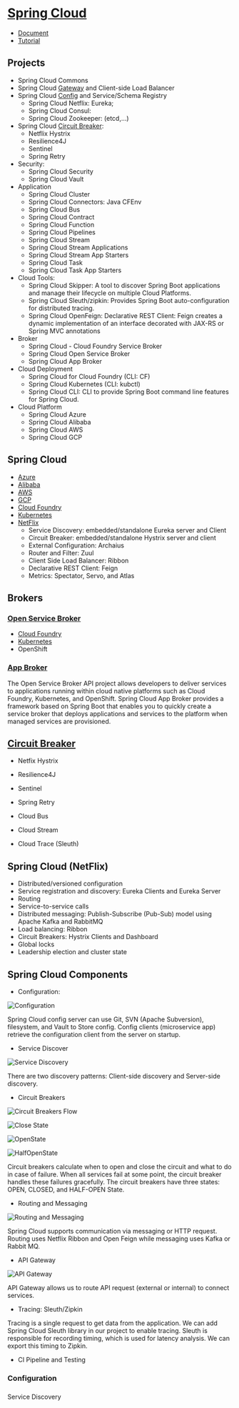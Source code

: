 # [Spring Cloud](https://spring.io/projects/spring-cloud)
- [Document](https://cloud.spring.io/spring-cloud-static/spring-cloud.htm)
- [Tutorial](https://www.javatpoint.com/components-of-spring-cloud)

## Projects
- Spring Cloud Commons
- Spring Cloud [Gateway](https://docs.spring.io/spring-cloud-gateway/docs/2.2.5.RELEASE/reference/html/) and Client-side Load Balancer
- Spring Cloud [Config](https://docs.spring.io/spring-cloud-config/docs/2.2.5.RELEASE/reference/html/) and Service/Schema Registry
    - Spring Cloud Netflix: Eureka; 
    - Spring Cloud Consul:
    - Spring Cloud Zookeeper: (etcd,...)
- Spring Cloud [Circuit Breaker](https://spring.io/projects/spring-cloud-circuitbreaker):
    - Netflix Hystrix
    - Resilience4J
    - Sentinel
    - Spring Retry
- Security:
    - Spring Cloud Security
    - Spring Cloud Vault
- Application
    - Spring Cloud Cluster
    - Spring Cloud Connectors:  Java CFEnv
    - Spring Cloud Bus
    - Spring Cloud Contract
    - Spring Cloud Function
    - Spring Cloud Pipelines
    - Spring Cloud Stream
    - Spring Cloud Stream Applications
    - Spring Cloud Stream App Starters
    - Spring Cloud Task
    - Spring Cloud Task App Starters
- Cloud Tools:    
    - Spring Cloud Skipper: A tool to discover Spring Boot applications and manage their lifecycle on multiple Cloud Platforms. 
    - Spring Cloud Sleuth/zipkin: Provides Spring Boot auto-configuration for distributed tracing.
    - Spring Cloud OpenFeign: Declarative REST Client: Feign creates a dynamic implementation of an interface decorated with JAX-RS or Spring MVC annotations   
- Broker
    - Spring Cloud - Cloud Foundry Service Broker
    - Spring Cloud Open Service Broker
    - Spring Cloud App Broker
- Cloud Deployment    
    - Spring Cloud for Cloud Foundry (CLI: CF)    
    - Spring Cloud Kubernetes (CLI: kubctl)
    - Spring Cloud CLI: CLI to provide Spring Boot command line features for Spring Cloud.
- Cloud Platform
    - Spring Cloud Azure
    - Spring Cloud Alibaba
    - Spring Cloud AWS
    - Spring Cloud GCP

## Spring Cloud
- [Azure](https://spring.io/projects/spring-cloud-azure)
- [Alibaba](https://spring.io/projects/spring-cloud-alibaba)
- [AWS](https://spring.io/projects/spring-cloud-aws)
- [GCP](https://spring.io/projects/spring-cloud-gcp)
- [Cloud Foundry](https://spring.io/projects/spring-cloud-cloudfoundry)
- [Kubernetes](https://spring.io/projects/spring-cloud-kubernetes)
- [NetFlix](https://spring.io/projects/spring-cloud-netflix)
    - Service Discovery: embedded/standalone Eureka server and Client
    - Circuit Breaker: embedded/standalone Hystrix server and client
    - External Configuration: Archaius
    - Router and Filter: Zuul
    - Client Side Load Balancer: Ribbon
    - Declarative REST Client: Feign
    - Metrics: Spectator, Servo, and Atlas

## Brokers
### [Open Service Broker](https://spring.io/projects/spring-cloud-open-service-broker)
- [Cloud Foundry](https://spring.io/projects/spring-cloud-cloudfoundry-service-broker)
- [Kubernetes](https://spring.io/projects/spring-cloud-kubernetes)
- OpenShift


### [App Broker](https://spring.io/projects/spring-cloud-app-broker)
The Open Service Broker API project allows developers to deliver services to applications running within cloud native platforms 
such as Cloud Foundry, Kubernetes, and OpenShift. Spring Cloud App Broker provides a framework based on Spring Boot that enables
you to quickly create a service broker that deploys applications and services to the platform when managed services are provisioned.

## 

## [Circuit Breaker](https://spring.io/projects/spring-cloud-circuitbreaker)
- Netfix Hystrix
- Resilience4J
- Sentinel
- Spring Retry

- Cloud Bus
- Cloud Stream
- Cloud Trace (Sleuth)



## Spring Cloud (NetFlix)
- Distributed/versioned configuration
- Service registration and discovery: Eureka Clients and Eureka Server
- Routing
- Service-to-service calls
- Distributed messaging: Publish-Subscribe (Pub-Sub) model using Apache Kafka and RabbitMQ
- Load balancing: Ribbon
- Circuit Breakers: Hystrix Clients and Dashboard
- Global locks
- Leadership election and cluster state


## Spring Cloud Components
- Configuration:

![Configuration](https://static.javatpoint.com/tutorial/spring-cloud/images/components-of-spring-cloud.png)

Spring Cloud config server can use Git, SVN (Apache Subversion), filesystem, and Vault to Store config. 
Config clients (microservice app) retrieve the configuration client from the server on startup.

- Service Discover

![Service Discovery](https://static.javatpoint.com/tutorial/spring-cloud/images/components-of-spring-cloud2.png)

There are two discovery patterns: Client-side discovery and Server-side discovery.

- Circuit Breakers

![Circuit Breakers Flow](https://static.javatpoint.com/tutorial/spring-cloud/images/components-of-spring-cloud3.png)

![Close State](https://static.javatpoint.com/tutorial/spring-cloud/images/components-of-spring-cloud4.png)

![OpenState](https://static.javatpoint.com/tutorial/spring-cloud/images/components-of-spring-cloud5.png)

![HalfOpenState](https://static.javatpoint.com/tutorial/spring-cloud/images/components-of-spring-cloud6.png)

Circuit breakers calculate when to open and close the circuit and what to do in case of failure. When all services fail at some point, the circuit breaker handles these failures gracefully. The circuit breakers have three states: OPEN, CLOSED, and HALF-OPEN State.


- Routing and Messaging

![Routing and Messaging](https://static.javatpoint.com/tutorial/spring-cloud/images/components-of-spring-cloud7.png)

Spring Cloud supports communication via messaging or HTTP request. Routing uses Netflix Ribbon and Open Feign while messaging uses Kafka or Rabbit MQ.


- API Gateway

![API Gateway](https://static.javatpoint.com/tutorial/spring-cloud/images/components-of-spring-cloud8.png)

API Gateway allows us to route API request (external or internal) to connect services.

- Tracing: Sleuth/Zipkin

Tracing is a single request to get data from the application. We can add Spring Cloud Sleuth library in our project to enable tracing. Sleuth is responsible for recording timing, which is used for latency analysis. We can export this timing to Zipkin.

- CI Pipeline and Testing

### Configuration

###
Service Discovery



